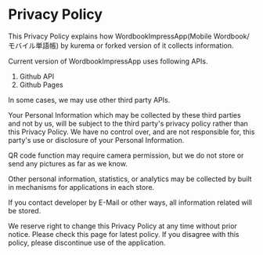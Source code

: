 ﻿# Privacy Policy

This Privacy Policy explains how WordbookImpressApp(Mobile Wordbook/モバイル単語帳) by kurema or forked version of it collects information.

Current version of WordbookImpressApp uses following APIs.
1. Github API
2. Github Pages

In some cases, we may use other third party APIs.

Your Personal Information which may be collected by these third parties and not by us, will be subject to the third party's privacy policy rather than this Privacy Policy.
We have no control over, and are not responsible for, this party's use or disclosure of your Personal Information.

QR code function may require camera permission, but we do not store or send any pictures as far as we know.

Other personal information, statistics, or analytics may be collected by built in mechanisms for applications in each store.

If you contact developer by E-Mail or other ways, all information related will be stored.

We reserve right to change this Privacy Policy at any time without prior notice. Please check this page for latest policy. If you disagree with this policy, please discontinue use of the application.
